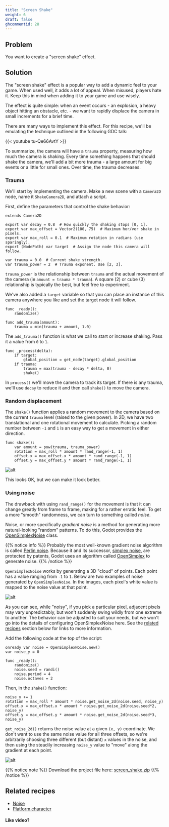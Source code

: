 ```yaml
---
title: "Screen Shake"
weight: 6
draft: false
ghcommentid: 28
---
```


## Problem

You want to create a "screen shake" effect.

## Solution

The "screen shake" effect is a popular way to add a dynamic feel to your game. When used well, it adds a lot of appeal. When misused, players hate it. Keep this in mind when adding it to your game and use wisely.

The effect is quite simple: when an event occurs - an explosion, a heavy object hitting an obstacle, etc. - we want to rapidly displace the camera in small increments for a brief time.

There are many ways to implement this effect. For this recipe, we'll be emulating the technique outlined in the following GDC talk:

{{< youtube tu-Qe66AvtY >}}

To summarize, the camera will have a `trauma` property, measuring how much the camera is shaking. Every time something happens that should shake the camera, we'll add a bit more trauma - a large amount for big events or a little for small ones. Over time, the trauma decreases.

### Trauma

We'll start by implementing the camera. Make a new scene with a `Camera2D` node, name it `ShakeCamera2D`, and attach a script.

First, define the parameters that control the shake behavior:

```gdscript
extends Camera2D

export var decay = 0.8  # How quickly the shaking stops [0, 1].
export var max_offset = Vector2(100, 75)  # Maximum hor/ver shake in pixels.
export var max_roll = 0.1  # Maximum rotation in radians (use sparingly).
export (NodePath) var target  # Assign the node this camera will follow.

var trauma = 0.0  # Current shake strength.
var trauma_power = 2  # Trauma exponent. Use [2, 3].
```

`trauma_power` is the relationship between `trauma` and the actual movement of the camera (ie `amount = trauma * trauma`). A square (2) or cube (3) relationship is typically the best, but feel free to experiment.

We've also added a `target` variable so that you can place an instance of this camera anywhere you like and set the target node it will follow.

```gdscript
func _ready():
    randomize()

func add_trauma(amount):
    trauma = min(trauma + amount, 1.0)
```

The `add_trauma()` function is what we call to start or increase shaking. Pass it a value from `0` to `1`.

```gdscript
func _process(delta):
    if target:
        global_position = get_node(target).global_position
    if trauma:
        trauma = max(trauma - decay * delta, 0)
        shake()
```

In `process()` we'll move the camera to track its target. If there is any trauma, we'll use `decay` to reduce it and then call `shake()` to move the camera.

### Random displacement

The `shake()` function applies a random movement to the camera based on the current `trauma` level (raised to the given power). In 2D, we have two translational and one rotational movement to calculate. Picking a random number between `-1` and `1` is an easy way to get a movement in either direction.

```gdscript
func shake():
    var amount = pow(trauma, trauma_power)
    rotation = max_roll * amount * rand_range(-1, 1)
    offset.x = max_offset.x * amount * rand_range(-1, 1)
    offset.y = max_offset.y * amount * rand_range(-1, 1)
```

![alt](/godot_recipes/img/shake_rand01.gif)

This looks OK, but we can make it look better.

### Using noise

The drawback with using `rand_range()` for the movement is that it can change greatly from frame to frame, making for a rather erratic feel. To get a more "smooth" randomness, we can turn to something called *noise*.

Noise, or more specifically *gradient noise* is a method for generating more natural-looking "random" patterns. To do this, Godot provides the [OpenSimplexNoise](https://docs.godotengine.org/en/latest/classes/class_opensimplexnoise.html) class.

{{% notice info %}}
Probably the most well-known gradient noise algorithm is called [Perlin noise](https://en.wikipedia.org/wiki/Perlin_noise). Because it and its successor, [simplex noise](https://en.wikipedia.org/wiki/Simplex_noise), are protected by patents, Godot uses an algorithm called [OpenSimplex](https://en.wikipedia.org/wiki/OpenSimplex_noise) to generate noise.
{{% /notice %}}

`OpenSimplexNoise` works by generating a 3D "cloud" of points. Each point has a value ranging from `-1` to `1`. Below are two examples of noise generated by `OpenSimplexNoise`. In the images, each pixel's white value is mapped to the noise value at that point.

![alt](/godot_recipes/img/2d_noise_example.png)

As you can see, while "noisy", if you pick a particular pixel, adjacent pixels may vary unpredictably, but won't suddenly swing wildly from one extreme to another. The behavior can be adjusted to suit your needs, but we won't go into the details of configuring OpenSimplexNoise here. See the [related recipes](#related-recipes) section below for links to more information.

Add the following code at the top of the script:

```gdscript
onready var noise = OpenSimplexNoise.new()
var noise_y = 0

func _ready():
	randomize()
	noise.seed = randi()
	noise.period = 4
	noise.octaves = 2
```

Then, in the `shake()` function:

```gdscript
noise_y += 1
rotation = max_roll * amount * noise.get_noise_2d(noise.seed, noise_y)
offset.x = max_offset.x * amount * noise.get_noise_2d(noise.seed*2, noise_y)
offset.y = max_offset.y * amount * noise.get_noise_2d(noise.seed*3, noise_y)
```

`get_noise_2d()` returns the noise value at a given `(x, y)` coordinate. We don't want to use the same noise value for all three offsets, so we're arbitrarily choosing three different (but distant) `x` values in the noise, and then using the steadily increasing `noise_y` value to "move" along the gradient at each point.

![alt](/godot_recipes/img/shake_noise01.gif)

{{% notice note %}}
Download the project file here: [screen_shake.zip](/godot_recipes/files/screen_shake.zip)
{{% /notice %}}

## Related recipes

- [Noise](/godot_recipes/math/noise/)
- [Platform character](http://kidscancode.org/godot_recipes/ai/platform_character)

#### Like video?

<!-- {{< youtube C-Sn55e5wnk >}} -->